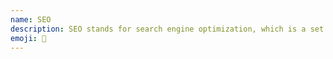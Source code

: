 ```yaml
---
name: SEO
description: SEO stands for search engine optimization, which is a set of practices designed to improve the appearance and positioning of web pages in organic search results.
emoji: 🏅
---
```

